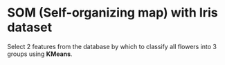 # SOM (Self-organizing map) with Iris dataset
Select 2 features from the database by which to classify all flowers into 3 groups using **KMeans**.